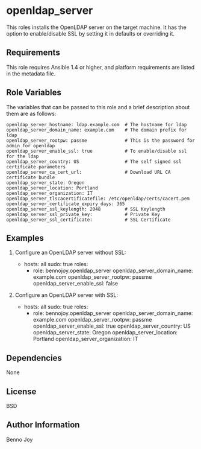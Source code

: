 openldap_server
===============

This roles installs the OpenLDAP server on the target machine. It has the
option to enable/disable SSL by setting it in defaults or overriding it.

Requirements
------------

This role requires Ansible 1.4 or higher, and platform requirements are listed
in the metadata file.

Role Variables
--------------

The variables that can be passed to this role and a brief description about
them are as follows:

    openldap_server_hostname: ldap.example.com  # The hostname for ldap
    openldap_server_domain_name: example.com    # The domain prefix for ldap
    openldap_server_rootpw: passme              # This is the password for admin for openldap
    openldap_server_enable_ssl: true            # To enable/disable ssl for the ldap
    openldap_server_country: US                 # The self signed ssl certificate parameters
    openldap_server_ca_cert_url:                # Download URL CA certificate bundle
    openldap_server_state: Oregon
    openldap_server_location: Portland
    openldap_server_organization: IT
    openldap_server_tlscacertificatefile: /etc/openldap/certs/cacert.pem
    openldap_server_certificate_expiry_days: 365
    openldap_server_ssl_keylength: 2048         # SSL Keylength
    openldap_server_ssl_private_key:            # Private Key
    openldap_server_ssl_certificate:            # SSL Certificate

Examples
--------

1) Configure an OpenLDAP server without SSL:

    - hosts: all
      sudo: true
      roles:
      - role: bennojoy.openldap_server
        openldap_server_domain_name: example.com
        openldap_server_rootpw: passme
        openldap_server_enable_ssl: false

2) Configure an OpenLDAP server with SSL:

    - hosts: all
      sudo: true
      roles:
      - role: bennojoy.openldap_server
        openldap_server_domain_name: example.com
        openldap_server_rootpw: passme
        openldap_server_enable_ssl: true
        openldap_server_country: US
        openldap_server_state: Oregon
        openldap_server_location: Portland
        openldap_server_organization: IT

Dependencies
------------

None

License
-------

BSD

Author Information
------------------

Benno Joy

